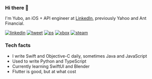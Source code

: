 ### Hi there 👋

I'm Yubo, an iOS + API engineer at [LinkedIn](https://apps.apple.com/gb/app/linkedin-job-search-news/id288429040), previously Yahoo and Ant Financial.

[![linkedin](https://img.shields.io/badge/connect-blue?logo=linkedin)](https://www.linkedin.com/in/yuboqin/) [![tweet](https://img.shields.io/badge/tweet-blue?logo=twitter&color=1da1f2&logoColor=white)](https://twitter.com/xnth97) [![ps](https://img.shields.io/badge/playstation-blue?logo=playstation&color=043d88&logoColor=white)](https://my.playstation.com/profile/xnth97) [![xbox](https://img.shields.io/badge/xbox-blue?logo=xbox&color=0f7c0f&logoColor=white)](https://account.xbox.com/en-us/profile?gamertag=xnth97) [![steam](https://img.shields.io/badge/steam-blue?logo=steam&color=174369&logoColor=white)](https://steamcommunity.com/id/xnth97)

### Tech facts

- I write Swift and Objective-C daily, sometimes Java and JavaScript
- Used to write Python and TypeScript
- Currently learning SwiftUI and Blender
- Flutter is good, but at what cost
